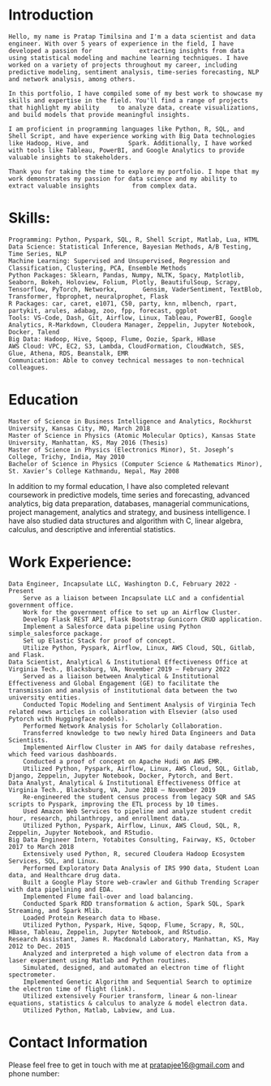 # Introduction
    Hello, my name is Pratap Timilsina and I'm a data scientist and data engineer. With over 5 years of experience in the field, I have developed a passion for             extracting insights from data using statistical modeling and machine learning techniques. I have worked on a variety of projects throughout my career, including       predictive modeling, sentiment analysis, time-series forecasting, NLP and network analysis, among others.

    In this portfolio, I have compiled some of my best work to showcase my skills and expertise in the field. You'll find a range of projects that highlight my ability     to analyze data, create visualizations, and build models that provide meaningful insights.

    I am proficient in programming languages like Python, R, SQL, and Shell Script, and have experience working with Big Data technologies like Hadoop, Hive, and           Spark. Additionally, I have worked with tools like Tableau, PowerBI, and Google Analytics to provide valuable insights to stakeholders.

    Thank you for taking the time to explore my portfolio. I hope that my work demonstrates my passion for data science and my ability to extract valuable insights         from complex data.

# Skills:

    Programming: Python, Pyspark, SQL, R, Shell Script, Matlab, Lua, HTML
    Data Science: Statistical Inference, Bayesian Methods, A/B Testing, Time Series, NLP
    Machine Learning: Supervised and Unsupervised, Regression and Classification, Clustering, PCA, Ensemble Methods
    Python Packages: Sklearn, Pandas, Numpy, NLTK, Spacy, Matplotlib, Seaborn, Bokeh, Holoview, Folium, Plotly, BeautifulSoup, Scrapy, Tensorflow, PyTorch, Networkx,       Gensim, VaderSentiment, TextBlob, Transformer, fbprophet, neuralprophet, Flask
    R Packages: car, caret, e1071, C50, party, knn, mlbench, rpart, partykit, arules, adabag, zoo, fpp, forecast, ggplot
    Tools: VS-Code, Dash, Git, Airflow, Linux, Tableau, PowerBI, Google Analytics, R-Markdown, Cloudera Manager, Zeppelin, Jupyter Notebook, Docker, Talend
    Big Data: Hadoop, Hive, Sqoop, Flume, Oozie, Spark, HBase
    AWS Cloud: VPC, EC2, S3, Lambda, CloudFormation, CloudWatch, SES, Glue, Athena, RDS, Beanstalk, EMR
    Communication: Able to convey technical messages to non-technical colleagues.

# Education

    Master of Science in Business Intelligence and Analytics, Rockhurst University, Kansas City, MO, March 2018
    Master of Science in Physics (Atomic Molecular Optics), Kansas State University, Manhattan, KS, May 2016 (Thesis)
    Master of Science in Physics (Electronics Minor), St. Joseph’s College, Trichy, India, May 2010
    Bachelor of Science in Physics (Computer Science & Mathematics Minor), St. Xavier’s College Kathmandu, Nepal, May 2008

In addition to my formal education, I have also completed relevant coursework in predictive models, time series and forecasting, advanced analytics, big data preparation, databases, managerial communications, project management, analytics and strategy, and business intelligence. I have also studied data structures and algorithm with C, linear algebra, calculus, and descriptive and inferential statistics.

# Work Experience:

    Data Engineer, Incapsulate LLC, Washington D.C, February 2022 - Present
        Serve as a liaison between Incapsulate LLC and a confidential government office.
        Work for the government office to set up an Airflow Cluster.
        Develop Flask REST API, Flask Bootstrap Gunicorn CRUD application.
        Implement a Salesforce data pipeline using Python simple_salesforce package.
        Set up Elastic Stack for proof of concept.
        Utilize Python, Pyspark, Airflow, Linux, AWS Cloud, SQL, Gitlab, and Flask.
    Data Scientist, Analytical & Institutional Effectiveness Office at Virginia Tech., Blacksburg, VA, November 2019 – February 2022
        Served as a liaison between Analytical & Institutional Effectiveness and Global Engagement (GE) to facilitate the transmission and analysis of institutional data between the two university entities.
        Conducted Topic Modeling and Sentiment Analysis of Virginia Tech related news articles in collaboration with Elsevier (also used Pytorch with Huggingface models).
        Performed Network Analysis for Scholarly Collaboration.
        Transferred knowledge to two newly hired Data Engineers and Data Scientists.
        Implemented Airflow Cluster in AWS for daily database refreshes, which feed various dashboards.
        Conducted a proof of concept on Apache Hudi on AWS EMR.
        Utilized Python, Pyspark, Airflow, Linux, AWS Cloud, SQL, Gitlab, Django, Zeppelin, Jupyter Notebook, Docker, Pytorch, and Bert.
    Data Analyst, Analytical & Institutional Effectiveness Office at Virginia Tech., Blacksburg, VA, June 2018 – November 2019
        Re-engineered the student census process from legacy SQR and SAS scripts to Pyspark, improving the ETL process by 10 times.
        Used Amazon Web Services to pipeline and analyze student credit hour, research, philanthropy, and enrollment data.
        Utilized Python, Pyspark, Airflow, Linux, AWS Cloud, SQL, R, Zeppelin, Jupyter Notebook, and RStudio.
    Big Data Engineer Intern, Yotabites Consulting, Fairway, KS, October 2017 to March 2018
        Extensively used Python, R, secured Cloudera Hadoop Ecosystem Services, SQL, and Linux.
        Performed Exploratory Data Analysis of IRS 990 data, Student Loan data, and Healthcare drug data.
        Built a Google Play Store web-crawler and Github Trending Scraper with data pipelining and EDA.
        Implemented Flume fail-over and load balancing.
        Conducted Spark RDD transformation & action, Spark SQL, Spark Streaming, and Spark Mlib.
        Loaded Protein Research data to Hbase.
        Utilized Python, Pyspark, Hive, Sqoop, Flume, Scrapy, R, SQL, HBase, Tableau, Zeppelin, Jupyter Notebook, and RStudio.
    Research Assistant, James R. Macdonald Laboratory, Manhattan, KS, May 2012 to Dec. 2015
        Analyzed and interpreted a high volume of electron data from a laser experiment using Matlab and Python routines.
        Simulated, designed, and automated an electron time of flight spectrometer.
        Implemented Genetic Algorithm and Sequential Search to optimize the electron time of flight (link).
        Utilized extensively Fourier transform, linear & non-linear equations, statistics & calculus to analyze & model electron data.
        Utilized Python, Matlab, Labview, and Lua.

# Contact Information
Please feel free to get in touch with me at pratapjee16@gmail.com and phone number:
